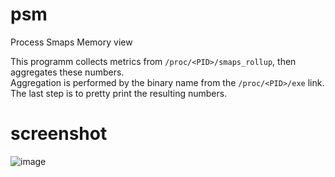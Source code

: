 # psm
Process Smaps Memory view

This programm collects metrics from `/proc/<PID>/smaps_rollup`, then aggregates these numbers.</br>
Aggregation is performed by the binary name from the `/proc/<PID>/exe` link.</br>
The last step is to pretty print the resulting numbers.

# screenshot
![image](https://user-images.githubusercontent.com/2256154/124362049-f1659380-dc5c-11eb-87e5-73e793888fa2.png)
